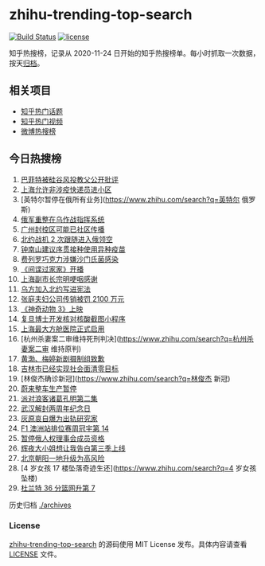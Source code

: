 # zhihu-trending-top-search

[![Build Status](https://github.com/justjavac/zhihu-trending-top-search/workflows/ci/badge.svg?branch=main)](https://github.com/justjavac/zhihu-trending-top-search/actions)
[![license](https://img.shields.io/github/license/justjavac/zhihu-trending-top-search)](https://github.com/justjavac/zhihu-trending-top-search/blob/main/LICENSE)

知乎热搜榜，记录从 2020-11-24 日开始的知乎热搜榜单。每小时抓取一次数据，按天[归档](./archives)。

## 相关项目

- [知乎热门话题](https://github.com/justjavac/zhihu-trending-hot-questions)
- [知乎热门视频](https://github.com/justjavac/zhihu-trending-hot-video)
- [微博热搜榜](https://github.com/justjavac/weibo-trending-hot-search)

## 今日热搜榜

<!-- BEGIN -->
<!-- 最后更新时间 Sun Apr 10 2022 16:16:40 GMT+0800 (China Standard Time) -->

1. [巴菲特被硅谷风投教父公开批评](https://www.zhihu.com/search?q=巴菲特被蒂尔公开批评)
1. [上海允许非涉疫快递员进小区](https://www.zhihu.com/search?q=上海非涉疫快递员)
1. [英特尔暂停在俄所有业务](https://www.zhihu.com/search?q=英特尔 俄罗斯)
1. [俄军重整在乌作战指挥系统](https://www.zhihu.com/search?q=俄乌局势)
1. [广州封控区可能已社区传播](https://www.zhihu.com/search?q=广州疫情)
1. [北约战机 2 次跟随进入俄领空](https://www.zhihu.com/search?q=北约战机)
1. [钟南山建议序贯接种使用异种疫苗](https://www.zhihu.com/search?q=钟南山建议接种异种疫苗)
1. [费列罗巧克力涉嫌沙门氏菌感染](https://www.zhihu.com/search?q=费列罗)
1. [《间谍过家家》开播](https://www.zhihu.com/search?q=间谍过家家)
1. [上海副市长宗明哽咽感谢](https://www.zhihu.com/search?q=上海疫情防控)
1. [乌方加入北约写进宪法](https://www.zhihu.com/search?q=乌克兰加入北约)
1. [张庭夫妇公司传销被罚 2100 万元](https://www.zhihu.com/search?q=张庭夫妇公司)
1. [《神奇动物 3》上映](https://www.zhihu.com/search?q=神奇动物3)
1. [复旦博士开发核对核酸截图小程序](https://www.zhihu.com/search?q=复旦博士开发小程序)
1. [上海最大方舱医院正式启用](https://www.zhihu.com/search?q=方舱医院)
1. [杭州杀妻案二审维持死刑判决](https://www.zhihu.com/search?q=杭州杀妻案二审 维持原判)
1. [黄渤、梅婷新剧摄制组致歉](https://www.zhihu.com/search?q=黄渤小区拍戏遭驱赶)
1. [吉林市已经实现社会面清零目标](https://www.zhihu.com/search?q=吉林市疫情社会面清零)
1. [林俊杰确诊新冠](https://www.zhihu.com/search?q=林俊杰 新冠)
1. [蔚来整车生产暂停](https://www.zhihu.com/search?q=蔚来停产)
1. [派对浪客诸葛孔明第二集](https://www.zhihu.com/search?q=派对浪客诸葛孔明)
1. [武汉解封两周年纪念日](https://www.zhihu.com/search?q=武汉解封纪念日)
1. [灰原哀自爆为出轨研究家](https://www.zhihu.com/search?q=灰原哀出轨研究家)
1. [F1 澳洲站排位赛周冠宇第 14](https://www.zhihu.com/search?q=周冠宇)
1. [暂停俄人权理事会成员资格](https://www.zhihu.com/search?q=暂停俄人权理事会成员资格)
1. [辉夜大小姐想让我告白第三季上线](https://www.zhihu.com/search?q=辉夜大小姐第三季第一集)
1. [北京朝阳一地升级为高风险](https://www.zhihu.com/search?q=北京高风险)
1. [4 岁女孩 17 楼坠落奇迹生还](https://www.zhihu.com/search?q=4 岁女孩坠楼)
1. [杜兰特 36 分篮网升第 7](https://www.zhihu.com/search?q=篮网)

<!-- END -->

历史归档 [./archives](./archives)

### License

[zhihu-trending-top-search](https://github.com/justjavac/zhihu-trending-top-search)
的源码使用 MIT License 发布。具体内容请查看 [LICENSE](./LICENSE) 文件。
